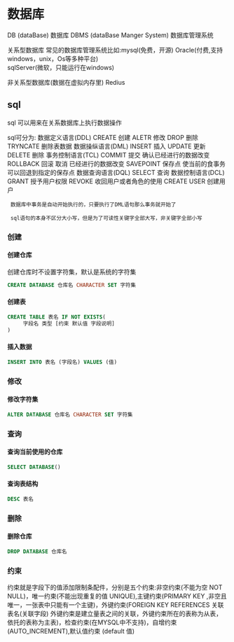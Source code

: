 # 数据库
DB (dataBase) 数据库
DBMS (dataBase Manger System) 数据库管理系统

关系型数据库
常见的数据库管理系统比如:mysql(免费，开源) Oracle(付费,支持windows，unix，Os等多种平台)  
sqlServer(微软，只能运行在windows) 

非关系型数据库(数据在虚拟内存里)
 Redius

## sql
sql 可以用来在关系数据库上执行数据操作

  sql可分为:
     数据定义语言(DDL) 
          CREATE 创建
          ALETR   修改
          DROP  删除
          TRYNCATE  删除表数据
     数据操纵语言(DML)
          INSERT 插入
          UPDATE 更新
          DELETE  删除
     事务控制语言(TCL)
          COMMIT 提交 确认已经进行的数据改变
          ROLLBACK 回滚 取消  已经进行的数据改变
          SAVEPOINT 保存点 使当前的食事务可以回退到指定的保存点
     数据查询语言(DQL) 
           SELECT 查询
     数据控制语言(DCL)
             GRANT 授予用户权限
             REVOKE 收回用户或者角色的使用
             CREATE USER 创建用户
     
     数据库中事务是自动开始执行的，只要执行了DML语句那么事务就开始了

     sql语句的本身不区分大小写，但是为了可读性关键字全部大写，非关键字全部小写
### 创建

#### 创建仓库
创建仓库时不设置字符集，默认是系统的字符集
```sql
CREATE DATABASE 仓库名 CHARACTER SET 字符集
```
#### 创建表
```sql
CREATE TABLE 表名 IF NOT EXISTS(
     字段名 类型 [约束 默认值 字段说明]
)
```

#### 插入数据
```sql
INSERT INTO 表名 (字段名) VALUES (值)
```
### 修改

#### 修改字符集

```sql
ALTER DATABASE 仓库名 CHARACTER SET 字符集 
```

### 查询

#### 查询当前使用的仓库

```sql
SELECT DATABASE()
```
#### 查询表结构
```sql
DESC 表名
```
### 删除

#### 删除仓库

```sql
DROP DATABASE 仓库名
```

### 约束
 约束就是字段下的值添加限制条配件，分别是五个约束:非空约束(不能为空 NOT NULL)，唯一约束(不能出现重复的值 UNIQUE),主键约束(PRIMARY KEY ,非空且唯一，一张表中只能有一个主键)，外键约束(FOREIGN KEY REFERENCES 关联表名(关联字段) 外键约束是建立量表之间的关联，外键约束所在的表称为从表，依托的表称为主表)，检查约束(在MYSQL中不支持)，自增约束(AUTO_INCREMENT),默认值约束 (default 值)            